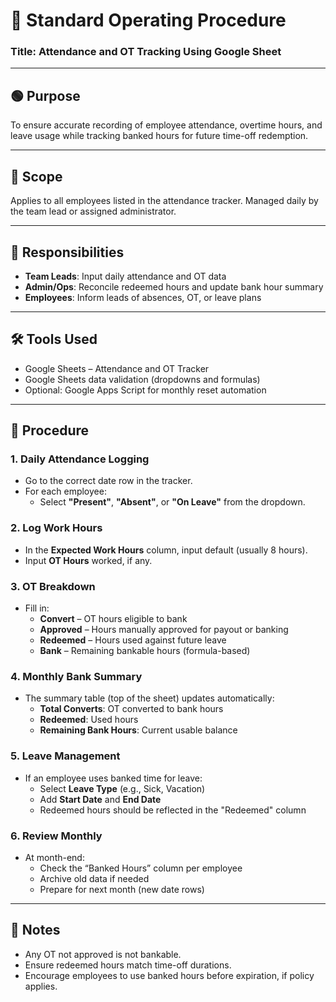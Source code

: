 # 📄 Standard Operating Procedure  
### Title: Attendance and OT Tracking Using Google Sheet

---

## 🟢 Purpose  
To ensure accurate recording of employee attendance, overtime hours, and leave usage while tracking banked hours for future time-off redemption.

---

## 📘 Scope  
Applies to all employees listed in the attendance tracker. Managed daily by the team lead or assigned administrator.

---

## 👥 Responsibilities  
- **Team Leads**: Input daily attendance and OT data  
- **Admin/Ops**: Reconcile redeemed hours and update bank hour summary  
- **Employees**: Inform leads of absences, OT, or leave plans

---

## 🛠 Tools Used  
- Google Sheets – Attendance and OT Tracker  
- Google Sheets data validation (dropdowns and formulas)  
- Optional: Google Apps Script for monthly reset automation

---

## 🔢 Procedure

### 1. Daily Attendance Logging
- Go to the correct date row in the tracker.
- For each employee:
  - Select **"Present"**, **"Absent"**, or **"On Leave"** from the dropdown.

### 2. Log Work Hours
- In the **Expected Work Hours** column, input default (usually 8 hours).
- Input **OT Hours** worked, if any.

### 3. OT Breakdown
- Fill in:
  - **Convert** – OT hours eligible to bank
  - **Approved** – Hours manually approved for payout or banking
  - **Redeemed** – Hours used against future leave
  - **Bank** – Remaining bankable hours (formula-based)

### 4. Monthly Bank Summary
- The summary table (top of the sheet) updates automatically:
  - **Total Converts**: OT converted to bank hours
  - **Redeemed**: Used hours
  - **Remaining Bank Hours**: Current usable balance

### 5. Leave Management
- If an employee uses banked time for leave:
  - Select **Leave Type** (e.g., Sick, Vacation)
  - Add **Start Date** and **End Date**
  - Redeemed hours should be reflected in the "Redeemed" column

### 6. Review Monthly
- At month-end:
  - Check the “Banked Hours” column per employee
  - Archive old data if needed
  - Prepare for next month (new date rows)

---

## 📝 Notes
- Any OT not approved is not bankable.
- Ensure redeemed hours match time-off durations.
- Encourage employees to use banked hours before expiration, if policy applies.